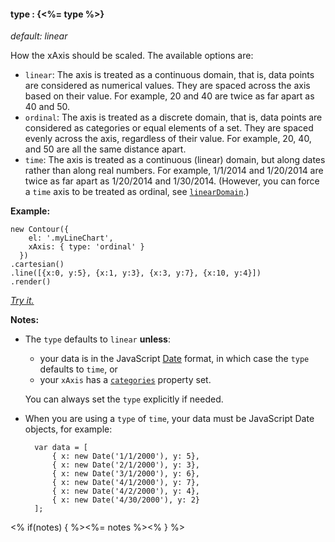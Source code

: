 #### **type** : {<%= type %>}

*default: linear* 
<!-- default is null in cartesian.js, linear in line.js -->

How the xAxis should be scaled. The available options are:

* `linear`: The axis is treated as a continuous domain, that is, data points are considered as numerical values. They are spaced across the axis based on their value. For example, 20 and 40 are twice as far apart as 40 and 50.
* `ordinal`: The axis is treated as a discrete domain, that is, data points are considered as categories or equal elements of a set. They are spaced evenly across the axis, regardless of their value. For example, 20, 40, and 50 are all the same distance apart.
* `time`: The axis is treated as a continuous (linear) domain, but along dates rather than along real numbers. For example, 1/1/2014 and 1/20/2014 are twice as far apart as 1/20/2014 and 1/30/2014. (However, you can force a `time` axis to be treated as ordinal, see [`linearDomain`](#config_config.xAxis.linearDomain).)

**Example:**

    new Contour({
        el: '.myLineChart',
        xAxis: { type: 'ordinal' }
      })
    .cartesian()
    .line([{x:0, y:5}, {x:1, y:3}, {x:3, y:7}, {x:10, y:4}])
    .render()

*[Try it.](<%= jsFiddleLink %>)*

**Notes:**

* The `type` defaults to `linear` **unless**:

	* your data is in the JavaScript [Date](http://www.w3schools.com/jsref/jsref_obj_date.asp) format, in which case the `type` defaults to `time`, or
	* your `xAxis` has a [`categories`](#config_config.xAxis.categories) property set.

	You can always set the `type` explicitly if needed.

* When you are using a `type` of `time`, your data must be JavaScript Date objects, for example: 

		var data = [
	        { x: new Date('1/1/2000'), y: 5},
	        { x: new Date('2/1/2000'), y: 3},
	        { x: new Date('3/1/2000'), y: 6},
	        { x: new Date('4/1/2000'), y: 7},
	        { x: new Date('4/2/2000'), y: 4},
	        { x: new Date('4/30/2000'), y: 2}
	    ];


<% if(notes) { %><%= notes %><% } %>

